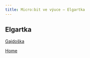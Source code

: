 ```yaml
---
title: Micro:bit ve výuce – Elgartka
---
```

## Elgartka


[Gajdoška](zsg.html)

[Home](index.html)
